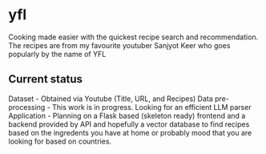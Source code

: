 # yfl

Cooking made easier with the quickest recipe search and recommendation.
The recipes are from my favourite youtuber Sanjyot Keer who goes popularly by the name of YFL

## Current status
Dataset - Obtained via Youtube (Title, URL, and Recipes)
Data pre-processing - This work is in progress. Looking for an efficient LLM parser 
Application - Planning on a Flask based  (skeleton ready) frontend and a backend provided by API and hopefully a vector database to find recipes based on the ingredents you have at home or probably mood that you are looking for based on countries.

